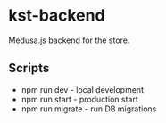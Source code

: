 # kst-backend

Medusa.js backend for the store.

## Scripts
- npm run dev - local development
- npm run start - production start
- npm run migrate - run DB migrations
